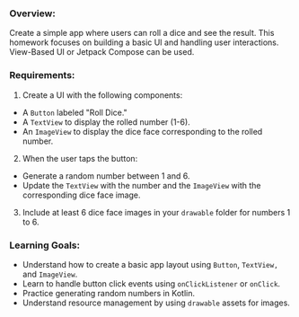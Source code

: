 ### Overview:
Create a simple app where users can roll a dice and see the result. This homework focuses on building a basic UI and handling user interactions. View-Based UI or Jetpack Compose can be used.

### Requirements:
1. Create a UI with the following components:
  - A `Button` labeled "Roll Dice."
  - A `TextView` to display the rolled number (1-6).
  - An `ImageView` to display the dice face corresponding to the rolled number.
2. When the user taps the button:
  - Generate a random number between 1 and 6.
  - Update the `TextView` with the number and the `ImageView` with the corresponding dice face image.
3. Include at least 6 dice face images in your `drawable` folder for numbers 1 to 6.

### Learning Goals:
- Understand how to create a basic app layout using `Button`, `TextView,` and `ImageView`.
- Learn to handle button click events using `onClickListener` or `onClick`.
- Practice generating random numbers in Kotlin.
- Understand resource management by using `drawable` assets for images.
